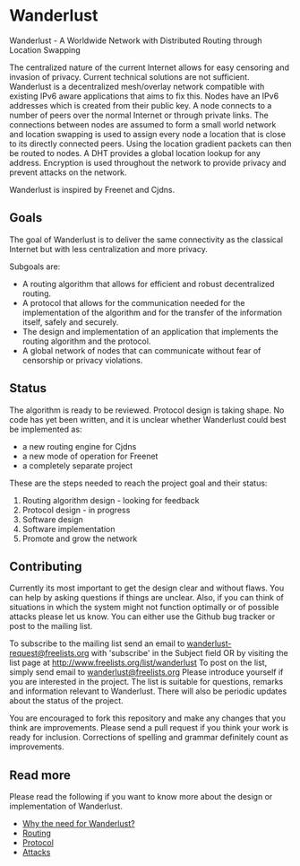 # Wanderlust
Wanderlust - A Worldwide Network with Distributed Routing through Location Swapping

The centralized nature of the current Internet allows for easy censoring and invasion of privacy. Current technical solutions are not sufficient. Wanderlust is a decentralized mesh/overlay network compatible with existing IPv6 aware applications that aims to fix this. Nodes have an IPv6 addresses which is created from their public key. A node connects to a number of peers over the normal Internet or through private links. The connections between nodes are assumed to form a small world network and location swapping is used to assign every node a location that is close to its directly connected peers. Using the location gradient packets can then be routed to nodes. A DHT provides a global location lookup for any address. Encryption is used throughout the network to provide privacy and prevent attacks on the network.

Wanderlust is inspired by Freenet and Cjdns.

## Goals
The goal of Wanderlust is to deliver the same connectivity as the classical Internet but with less centralization and more privacy.

Subgoals are:

- A routing algorithm that allows for efficient and robust decentralized routing.
- A protocol that allows for the communication needed for the implementation of the algorithm and for the transfer of the information itself, safely and securely.
- The design and implementation of an application that implements the routing algorithm and the protocol.
- A global network of nodes that can communicate without fear of censorship or privacy violations.

## Status
The algorithm is ready to be reviewed. Protocol design is taking shape. No code has yet been written, and it is unclear whether Wanderlust could best be implemented as:

- a new routing engine for Cjdns
- a new mode of operation for Freenet
- a completely separate project

These are the steps needed to reach the project goal and their status:

1. Routing algorithm design - looking for feedback
2. Protocol design - in progress
3. Software design
4. Software implementation
5. Promote and grow the network

## Contributing
Currently its most important to get the design clear and without flaws. You can help by asking questions if things are unclear. Also, if you can think of situations in which the system might not function optimally or of possible attacks please let us know. You can either use the Github bug tracker or post to the mailing list.

To subscribe to the mailing list send an email to wanderlust-request@freelists.org with 'subscribe' in the Subject field OR by visiting the list page at http://www.freelists.org/list/wanderlust To post on the list, simply send email to wanderlust@freelists.org Please introduce yourself if you are interested in the project. The list is suitable for questions, remarks and information relevant to Wanderlust. There will also be periodic updates about the status of the project.

You are encouraged to fork this repository and make any changes that you think are improvements. Please send a pull request if you think your work is ready for inclusion. Corrections of spelling and grammar definitely count as improvements.

## Read more
Please read the following if you want to know more about the design or implementation of Wanderlust.

- [Why the need for Wanderlust?](doc/why-wanderlust.md)
- [Routing](doc/routing.md)
- [Protocol](doc/protocol.md)
- [Attacks](doc/attacks.md)

